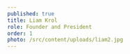 ```yaml
---
published: true
title: Liam Krol
role: Founder and President
order: 1
photo: /src/content/uploads/liam2.jpg
---
```

